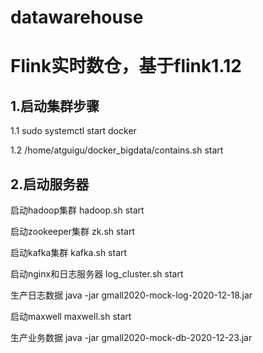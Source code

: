 # datawarehouse
Flink实时数仓，基于flink1.12
==

1.启动集群步骤
--
1.1 sudo systemctl start docker
 
1.2 /home/atguigu/docker_bigdata/contains.sh start



2.启动服务器
--
启动hadoop集群    hadoop.sh start

启动zookeeper集群    zk.sh start

启动kafka集群 kafka.sh start

启动nginx和日志服务器  log_cluster.sh start

生产日志数据 java -jar gmall2020-mock-log-2020-12-18.jar

启动maxwell maxwell.sh start

生产业务数据 java -jar gmall2020-mock-db-2020-12-23.jar


